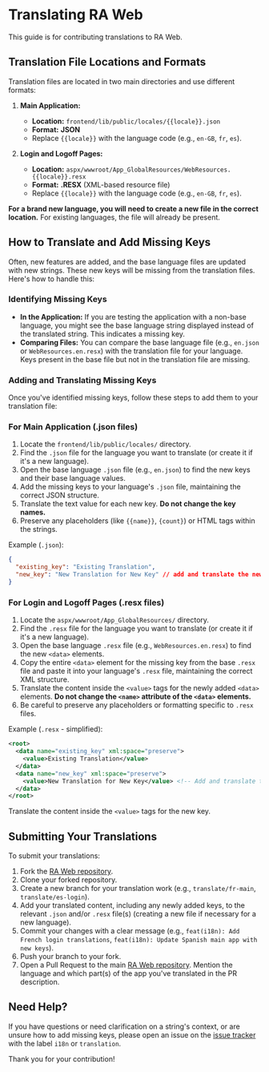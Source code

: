# Translating RA Web

This guide is for contributing translations to RA Web.

## Translation File Locations and Formats

Translation files are located in two main directories and use different formats:

1.  **Main Application:**

    - **Location:** `frontend/lib/public/locales/{{locale}}.json`
    - **Format:** **JSON**
    - Replace `{{locale}}` with the language code (e.g., `en-GB`, `fr`, `es`).

2.  **Login and Logoff Pages:**
    - **Location:** `aspx/wwwroot/App_GlobalResources/WebResources.{{locale}}.resx`
    - **Format:** **.RESX** (XML-based resource file)
    - Replace `{{locale}}` with the language code (e.g., `en-GB`, `fr`, `es`).

**For a brand new language, you will need to create a new file in the correct location.** For existing languages, the file will already be present.

## How to Translate and Add Missing Keys

Often, new features are added, and the base language files are updated with new strings. These new keys will be missing from the translation files. Here's how to handle this:

### Identifying Missing Keys

- **In the Application:** If you are testing the application with a non-base language, you might see the base language string displayed instead of the translated string. This indicates a missing key.
- **Comparing Files:** You can compare the base language file (e.g., `en.json` or `WebResources.en.resx`) with the translation file for your language. Keys present in the base file but not in the translation file are missing.

### Adding and Translating Missing Keys

Once you've identified missing keys, follow these steps to add them to your translation file:

### For Main Application (.json files)

1.  Locate the `frontend/lib/public/locales/` directory.
2.  Find the `.json` file for the language you want to translate (or create it if it's a new language).
3.  Open the base language `.json` file (e.g., `en.json`) to find the new keys and their base language values.
4.  Add the missing keys to your language's `.json` file, maintaining the correct JSON structure.
5.  Translate the text value for each new key. **Do not change the key names.**
6.  Preserve any placeholders (like `{{name}}`, `{count}`) or HTML tags within the strings.

Example (`.json`):

```json
{
  "existing_key": "Existing Translation",
  "new_key": "New Translation for New Key" // add and translate the new key
}
```

### For Login and Logoff Pages (.resx files)

1.  Locate the `aspx/wwwroot/App_GlobalResources/` directory.
2.  Find the `.resx` file for the language you want to translate (or create it if it's a new language).
3.  Open the base language `.resx` file (e.g., `WebResources.en.resx`) to find the new `<data>` elements.
4.  Copy the entire `<data>` element for the missing key from the base `.resx` file and paste it into your language's `.resx` file, maintaining the correct XML structure.
5.  Translate the content inside the `<value>` tags for the newly added `<data>` elements. **Do not change the `<name>` attribute of the `<data>` elements.**
6.  Be careful to preserve any placeholders or formatting specific to `.resx` files.

Example (`.resx` - simplified):

```xml
<root>
  <data name="existing_key" xml:space="preserve">
    <value>Existing Translation</value>
  </data>
  <data name="new_key" xml:space="preserve">
    <value>New Translation for New Key</value> <!-- Add and translate the new data element -->
  </data>
</root>
```

Translate the content inside the `<value>` tags for the new key.

## Submitting Your Translations

To submit your translations:

1.  Fork the [RA Web repository](https://github.com/kimmknight/raweb).
2.  Clone your forked repository.
3.  Create a new branch for your translation work (e.g., `translate/fr-main`, `translate/es-login`).
4.  Add your translated content, including any newly added keys, to the relevant `.json` and/or `.resx` file(s) (creating a new file if necessary for a new language).
5.  Commit your changes with a clear message (e.g., `feat(i18n): Add French login translations`, `feat(i18n): Update Spanish main app with new keys`).
6.  Push your branch to your fork.
7.  Open a Pull Request to the main [RA Web repository](https://github.com/kimmknight/raweb). Mention the language and which part(s) of the app you've translated in the PR description.

## Need Help?

If you have questions or need clarification on a string's context, or are unsure how to add missing keys, please open an issue on the [issue tracker](https://github.com/kimmknight/raweb/issues) with the label `i18n` or `translation`.

Thank you for your contribution!

